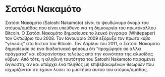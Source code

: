 # Σατόσι Νακαμότο

Σατόσι Νακαμότο (Satoshi Nakamoto) είναι το ψευδώνυμο όνομα του ατόμου/ομάδας που είναι υπεύθυνο για τη δημιουργία του πρωτόκολλου Bitcoin. Ο Σατόσι Νακαμότο δημοσίευσε το λευκό έγγραφο (Whitepaper) τον Οκτώβριο του 2008. Τον Ιανουάριο 2009 εξόρυξε τον πρώτο κύβο “γένεσις” στο δίκτυο του Bitcoin. Τον Απρίλιο του 2011, ο Σατόσι Νακαμότο δημοσίευσε σε ένα διαδικτυακό φόρουμ ότι “προχώρησε σε άλλα πράγματα” και εξαφανίστηκε τελείως από την κοινότητα της αλυσίδας κύβων. Από τότε, η αληθινή ταυτότητα του Satoshi Nakamoto παραμένει άγνωστη, αν και υπάρχει ένα πλήθος μη επιβεβαιωμένων θεωριών που ισχυρίζονται ότι έχουν λύσει το μυστήριο αυτού του ατόμου/ομάδας.
